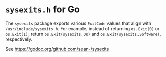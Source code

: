 # `sysexits.h` for Go

The `sysexits` package exports various `ExitCode` values that align with
`/usr/include/sysexits.h`.  For example, instead of returning `os.Exit(0)` or
`os.Exit(1)`, return `os.Exit(sysexits.OK)` and `os.Exit(sysexits.Software)`,
respectively.

See https://godoc.org/github.com/sean-/sysexits
